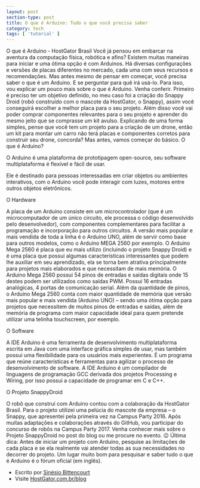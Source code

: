 ```yaml
---
layout: post
section-type: post
title: O que é Arduino: Tudo o que você precisa saber
category: tech
tags: [ 'tutorial' ]
---
```

 
O que é Arduino - HostGator Brasil
Você já pensou em embarcar na aventura da computação física, robótica e afins? Existem muitas maneiras para iniciar e uma ótima opção é com Arduinos. Há diversas configurações e versões de placas diferentes no mercado, cada uma com seus recursos e recomendações. Mas antes mesmo de pensar em começar, você precisa saber o que é um Arduino. E se perguntar para quê irá usá-lo. Para isso, vou explicar um pouco mais sobre o que é Arduino. Venha conferir.
Primeiro é preciso ter um objetivo definido, no meu caso foi a criação do Snappy Droid (robô construído com o mascote da HostGator, o Snappy), assim você conseguirá escolher a melhor placa para o seu projeto. Além disso você vai poder comprar componentes relevantes para o seu projeto e aprender do mesmo jeito que se comprasse um kit avulso.
Explicando de uma forma simples, pense que você tem um projeto para a criação de um drone, então um kit para montar um carro não terá placas e componentes corretos para construir seu drone, concorda? Mas antes, vamos começar do básico.
O que é Arduino?

O Arduino é uma plataforma de prototipagem open-source, seu software multiplataforma é flexível e fácil de usar. 

Ele é destinado para pessoas interessadas em criar objetos ou ambientes interativos, com o Arduino você pode interagir com luzes, motores entre outros objetos eletrônicos.

O Hardware

A placa de um Arduino consiste em um microcontrolador (que é um microcomputador de um único circuito, ele processa o código desenvolvido pelo desenvolvedor), com componentes complementares para facilitar a programação e incorporação para outros circuitos.
A versão mais popular e mais vendida de toda a linha é o Arduino UNO, além de servir como base para outros modelos, como o Arduino MEGA 2560 por exemplo. O Arduino Mega 2560 é placa que eu mais utilizo (incluindo o projeto Snappy Droid) e é uma placa que possui algumas características interessantes que podem lhe auxiliar em seu aprendizado, ela se torna bem atrativa principalmente para projetos mais elaborados e que necessitam de mais memória.
O Arduino Mega 2560 possui 54 pinos de entradas e saídas digitais onde 15 destes podem ser utilizados como saídas PWM. Possui 16 entradas analógicas, 4 portas de comunicação serial.
Além da quantidade de pinos, o Arduino Mega 2560 conta com maior quantidade de memória que versão mais popular e mais vendida (Arduino UNO) – sendo uma ótima opção para projetos que necessitem de muitos pinos de entradas e saídas, além de memória de programa com maior capacidade ideal para quem pretende utilizar uma telinha touchscreen, por exemplo.

O Software

A IDE Arduino é uma ferramenta de desenvolvimento multiplataforma escrita em Java com uma interface gráfica simples de usar, mas também possui uma flexibilidade para os usuários mais experientes. É um programa que reúne características e ferramentas para agilizar o processo de desenvolvimento de software.
A IDE Arduino é um compilador de linguagens de programação GCC derivada dos projetos Processing e Wiring, por isso possui a capacidade de programar em C e C++.

O Projeto SnappyDroid

O robô que construí com Arduino contou com a colaboração da HostGator Brasil. Para o projeto utilizei uma pelúcia do mascote da empresa – o Snappy, que apresentei pela primeira vez na Campus Party 2016.
Após muitas adaptações e colaborações através do GitHub, vou participar do concurso de robôs na Campus Party 2017. Venha conhecer mais sobre o Projeto SnappyDroid no post do blog ou me procure no evento. 😉
Última dica: Antes de iniciar um projeto com Arduino, pesquise as limitações de cada placa e se ela realmente vai atender todas as sua necessidades no decorrer do projeto. Um lugar muito bom para pesquisar e saber tudo o que é Arduino é o fórum oficial (em inglês).

* Escrito por [Sinésio Bittencourt](https://sinesio.com.br)  </br >
* Visite [HostGator.com.br/blog](https://blog.hostgator.com.br/o-que-rolou-na-campus-party-2016/) 
